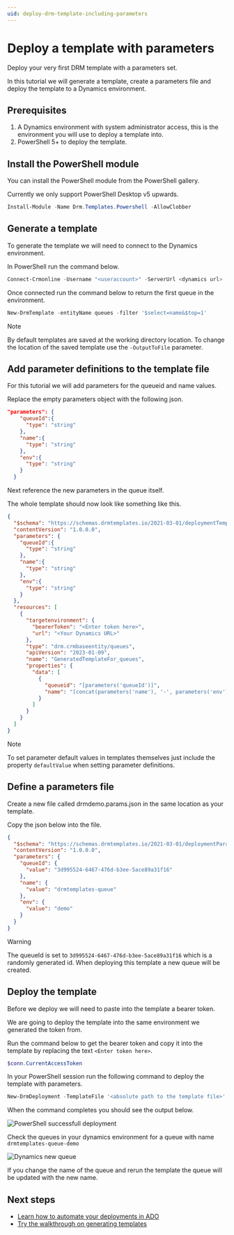 ```yaml
---
uid: deploy-drm-template-including-parameters
---
```


# Deploy a template with parameters

Deploy your very first DRM template with a parameters set.

In this tutorial we will generate a template, create a parameters file and deploy the template to a
Dynamics environment.

## Prerequisites

1. A Dynamics environment with system administrator access, this is the environment
 you will use to deploy a template into.
2.  PowerShell 5+ to deploy the template.

## Install the PowerShell module

You can install the PowerShell module from the PowerShell gallery.

Currently we only support PowerShell Desktop v5 upwards.

```powershell
Install-Module -Name Drm.Templates.Powershell -AllowClobber
```

## Generate a template

To generate the template we will need to connect to the Dynamics environment.

In PowerShell run the command below.

```powershell
Connect-Crmonline -Username "<useraccount>" -ServerUrl <dynamics url>
```

Once connected run the command below to return the first queue in the environment.

```powershell
New-DrmTemplate -entityName queues -filter '$select=name&$top=1'
```

>[!NOTE]
> By default templates are saved at the working directory location.  To change the location of the
saved template use the ```-OutputToFile``` parameter.

## Add parameter definitions to the template file

For this tutorial we will add parameters for the queueid and name values.

Replace the empty parameters object with the following json.

```json
"parameters": {
    "queueId":{
      "type": "string"
    },
    "name":{
      "type": "string"
    },
    "env":{
      "type": "string"
    }
  }
```

Next reference the new parameters in the queue itself.

The whole template should now look like something like this.

```json
{
  "$schema": "https://schemas.drmtemplates.io/2021-03-01/deploymentTemplate.json#",
  "contentVersion": "1.0.0.0",
  "parameters": {
    "queueId":{
      "type": "string"
    },
    "name":{
      "type": "string"
    },
    "env":{
      "type": "string"
    }
  },
  "resources": [
    {
      "targetenvironment": {
        "bearerToken": "<Enter token here>",
        "url": "<Your Dynamics URL>"
      },
      "type": "drm.crmbaseentity/queues",
      "apiVersion": "2023-01-09",
      "name": "GeneratedTemplateFor_queues",
      "properties": {
        "data": [
          {
            "queueid": "[parameters('queueId')]",
            "name": "[concat(parameters('name'), '-', parameters('env'))]"
          }
        ]
      }
    }
  ]
}
```

>[!NOTE]
> To set parameter default values in templates themselves just include the property ```defaultValue```
when setting parameter definitions.

## Define a parameters file

Create a new file called drmdemo.params.json in the same location as your template.

Copy the json below into the file.

```json
{
  "$schema": "https://schemas.drmtemplates.io/2021-03-01/deploymentParameters.json#",
  "contentVersion": "1.0.0.0",
  "parameters": {
    "queueId": {
      "value": "3d995524-6467-476d-b3ee-5ace89a31f16"
    },
    "name": {
      "value": "drmtemplates-queue"
    },
    "env": {
      "value": "demo"
    }
  }
}
```

>[!WARNING]
> The queueId is set to ```3d995524-6467-476d-b3ee-5ace89a31f16``` which is a randomly generated id.  When
deploying this template a new queue will be created.

## Deploy the template

Before we deploy we will need to paste into the template a bearer token.

We are going to deploy the template into the same environment we generated the token from.

Run the command below to get the bearer token and copy it into the template by replacing the text ```<Enter token here>```.

```powershell
$conn.CurrentAccessToken
```

In your PowerShell session run the following command to deploy the template with parameters.

```powershell
New-DrmDeployment -TemplateFile '<absolute path to the template file>' -TemplateParameterFile '<absolute path to the parameters file>'
```

When the command completes you should see the output below.

![PowerShell successfull deployment](/images/new-drmdeployment-pwsh-success.png)

Check the queues in your dynamics environment for a queue with name ```drmtemplates-queue-demo```

![Dynamics new queue](/images/dynamics-new-queue.png)


If you change the name of the queue and rerun the template the queue will be updated with the new name.

## Next steps

- [Learn how to automate your deployments in ADO](xref:deploy-drm-ado-pipelines)
- [Try the walkthrough on generating templates](xref:generate-drm-template)